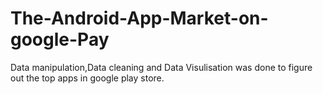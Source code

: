 # The-Android-App-Market-on-google-Pay    
Data manipulation,Data cleaning and Data Visulisation was done to  figure out the top apps in google play store.

